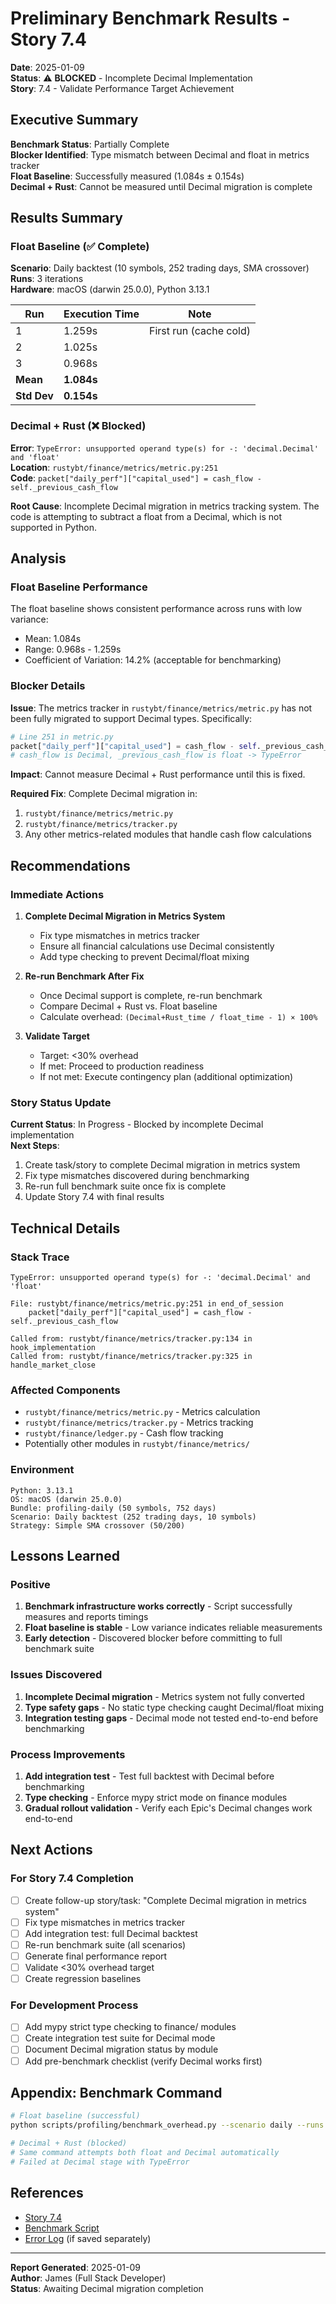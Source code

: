 # Preliminary Benchmark Results - Story 7.4

**Date**: 2025-01-09  
**Status**: ⚠️ **BLOCKED** - Incomplete Decimal Implementation  
**Story**: 7.4 - Validate Performance Target Achievement

## Executive Summary

**Benchmark Status**: Partially Complete  
**Blocker Identified**: Type mismatch between Decimal and float in metrics tracker  
**Float Baseline**: Successfully measured (1.084s ± 0.154s)  
**Decimal + Rust**: Cannot be measured until Decimal migration is complete

## Results Summary

### Float Baseline (✅ Complete)

**Scenario**: Daily backtest (10 symbols, 252 trading days, SMA crossover)  
**Runs**: 3 iterations  
**Hardware**: macOS (darwin 25.0.0), Python 3.13.1

| Run | Execution Time | Note |
|-----|---------------|------|
| 1 | 1.259s | First run (cache cold) |
| 2 | 1.025s | |
| 3 | 0.968s | |
| **Mean** | **1.084s** | |
| **Std Dev** | **0.154s** | |

### Decimal + Rust (❌ Blocked)

**Error**: `TypeError: unsupported operand type(s) for -: 'decimal.Decimal' and 'float'`  
**Location**: `rustybt/finance/metrics/metric.py:251`  
**Code**: `packet["daily_perf"]["capital_used"] = cash_flow - self._previous_cash_flow`

**Root Cause**: Incomplete Decimal migration in metrics tracking system. The code is attempting to subtract a float from a Decimal, which is not supported in Python.

## Analysis

### Float Baseline Performance

The float baseline shows consistent performance across runs with low variance:
- Mean: 1.084s
- Range: 0.968s - 1.259s
- Coefficient of Variation: 14.2% (acceptable for benchmarking)

### Blocker Details

**Issue**: The metrics tracker in `rustybt/finance/metrics/metric.py` has not been fully migrated to support Decimal types. Specifically:

```python
# Line 251 in metric.py
packet["daily_perf"]["capital_used"] = cash_flow - self._previous_cash_flow
# cash_flow is Decimal, _previous_cash_flow is float -> TypeError
```

**Impact**: Cannot measure Decimal + Rust performance until this is fixed.

**Required Fix**: Complete Decimal migration in:
1. `rustybt/finance/metrics/metric.py`
2. `rustybt/finance/metrics/tracker.py`
3. Any other metrics-related modules that handle cash flow calculations

## Recommendations

### Immediate Actions

1. **Complete Decimal Migration in Metrics System**
   - Fix type mismatches in metrics tracker
   - Ensure all financial calculations use Decimal consistently
   - Add type checking to prevent Decimal/float mixing

2. **Re-run Benchmark After Fix**
   - Once Decimal support is complete, re-run benchmark
   - Compare Decimal + Rust vs. Float baseline
   - Calculate overhead: `(Decimal+Rust_time / float_time - 1) × 100%`

3. **Validate Target**
   - Target: <30% overhead
   - If met: Proceed to production readiness
   - If not met: Execute contingency plan (additional optimization)

### Story Status Update

**Current Status**: In Progress - Blocked by incomplete Decimal implementation  
**Next Steps**:
1. Create task/story to complete Decimal migration in metrics system
2. Fix type mismatches discovered during benchmarking
3. Re-run full benchmark suite once fix is complete
4. Update Story 7.4 with final results

## Technical Details

### Stack Trace

```
TypeError: unsupported operand type(s) for -: 'decimal.Decimal' and 'float'

File: rustybt/finance/metrics/metric.py:251 in end_of_session
    packet["daily_perf"]["capital_used"] = cash_flow - self._previous_cash_flow

Called from: rustybt/finance/metrics/tracker.py:134 in hook_implementation
Called from: rustybt/finance/metrics/tracker.py:325 in handle_market_close
```

### Affected Components

- `rustybt/finance/metrics/metric.py` - Metrics calculation
- `rustybt/finance/metrics/tracker.py` - Metrics tracking
- `rustybt/finance/ledger.py` - Cash flow tracking
- Potentially other modules in `rustybt/finance/metrics/`

### Environment

```
Python: 3.13.1
OS: macOS (darwin 25.0.0)
Bundle: profiling-daily (50 symbols, 752 days)
Scenario: Daily backtest (252 trading days, 10 symbols)
Strategy: Simple SMA crossover (50/200)
```

## Lessons Learned

### Positive

1. **Benchmark infrastructure works correctly** - Script successfully measures and reports timings
2. **Float baseline is stable** - Low variance indicates reliable measurements  
3. **Early detection** - Discovered blocker before committing to full benchmark suite

### Issues Discovered

1. **Incomplete Decimal migration** - Metrics system not fully converted
2. **Type safety gaps** - No static type checking caught Decimal/float mixing
3. **Integration testing gaps** - Decimal mode not tested end-to-end before benchmarking

### Process Improvements

1. **Add integration test** - Test full backtest with Decimal before benchmarking
2. **Type checking** - Enforce mypy strict mode on finance modules
3. **Gradual rollout validation** - Verify each Epic's Decimal changes work end-to-end

## Next Actions

### For Story 7.4 Completion

- [ ] Create follow-up story/task: "Complete Decimal migration in metrics system"
- [ ] Fix type mismatches in metrics tracker
- [ ] Add integration test: full Decimal backtest
- [ ] Re-run benchmark suite (all scenarios)
- [ ] Generate final performance report
- [ ] Validate <30% overhead target
- [ ] Create regression baselines

### For Development Process

- [ ] Add mypy strict type checking to finance/ modules
- [ ] Create integration test suite for Decimal mode
- [ ] Document Decimal migration status by module
- [ ] Add pre-benchmark checklist (verify Decimal works first)

## Appendix: Benchmark Command

```bash
# Float baseline (successful)
python scripts/profiling/benchmark_overhead.py --scenario daily --runs 3 --output-dir docs/performance

# Decimal + Rust (blocked)
# Same command attempts both float and Decimal automatically
# Failed at Decimal stage with TypeError
```

## References

- [Story 7.4](../stories/7.4.validate-performance-target-achievement.story.md)
- [Benchmark Script](../../scripts/profiling/benchmark_overhead.py)
- [Error Log](./benchmark-error-log.txt) (if saved separately)

---

**Report Generated**: 2025-01-09  
**Author**: James (Full Stack Developer)  
**Status**: Awaiting Decimal migration completion
